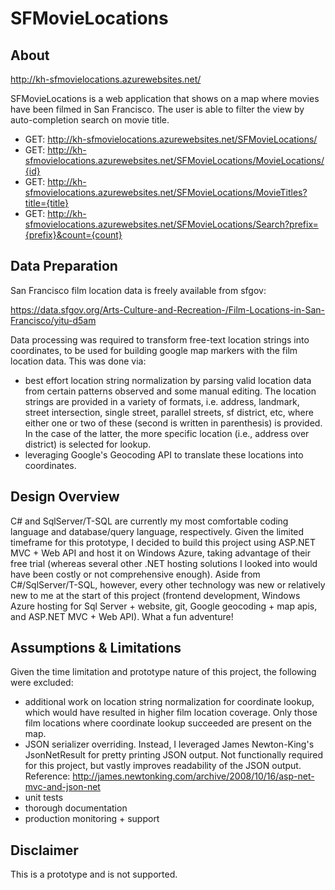 SFMovieLocations
================
## About ##
http://kh-sfmovielocations.azurewebsites.net/

SFMovieLocations is a web application that shows on a map where movies have been filmed in San Francisco.  The user is able to filter the view by auto-completion search on movie title.  

* GET: http://kh-sfmovielocations.azurewebsites.net/SFMovieLocations/
* GET: http://kh-sfmovielocations.azurewebsites.net/SFMovieLocations/MovieLocations/{id}
* GET: http://kh-sfmovielocations.azurewebsites.net/SFMovieLocations/MovieTitles?title={title}
* GET: http://kh-sfmovielocations.azurewebsites.net/SFMovieLocations/Search?prefix={prefix}&count={count}

## Data Preparation ##
San Francisco film location data is freely available from sfgov:

https://data.sfgov.org/Arts-Culture-and-Recreation-/Film-Locations-in-San-Francisco/yitu-d5am

Data processing was required to transform free-text location strings into coordinates, to be used for building google map markers with the film location data.  This was done via:
* best effort location string normalization by parsing valid location data from certain patterns observed and some manual editing.  The location strings are provided in a variety of formats, i.e. address, landmark, street intersection, single street, parallel streets, sf district, etc, where either one or two of these (second is written in parenthesis) is provided.  In the case of the latter, the more specific location (i.e., address over district) is selected for lookup.
* leveraging Google's Geocoding API to translate these locations into coordinates.

## Design Overview ##
C# and SqlServer/T-SQL are currently my most comfortable coding language and database/query language, respectively.  Given the limited timeframe for this prototype, I decided to build this project using ASP.NET MVC + Web API and host it on Windows Azure, taking advantage of their free trial (whereas several other .NET hosting solutions I looked into would have been costly or not comprehensive enough).  Aside from C#/SqlServer/T-SQL, however, every other technology was new or relatively new to me at the start of this project (frontend development, Windows Azure hosting for Sql Server + website, git, Google geocoding + map apis, and ASP.NET MVC + Web API).  What a fun adventure!

## Assumptions & Limitations ##
Given the time limitation and prototype nature of this project, the following were excluded:
* additional work on location string normalization for coordinate lookup, which would have resulted in higher film location coverage.  Only those film locations where coordinate lookup succeeded are present on the map.
* JSON serializer overriding.  Instead, I leveraged James Newton-King's JsonNetResult for pretty printing JSON output.  Not functionally required for this project, but vastly improves readability of the JSON output.  Reference: http://james.newtonking.com/archive/2008/10/16/asp-net-mvc-and-json-net
* unit tests 
* thorough documentation
* production monitoring + support

## Disclaimer ##
This is a prototype and is not supported.




